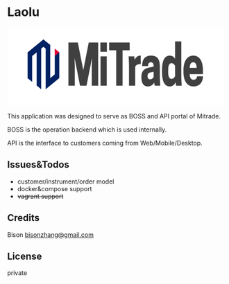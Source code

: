 Laolu
================

[![MiTrade](public/mitrade.png)](https://www.mitrade.com)

This application was designed to serve as BOSS and API portal of Mitrade.

BOSS is the operation backend which is used internally. 

API is the interface to customers coming from Web/Mobile/Desktop.

Issues&Todos
-------------
  * customer/instrument/order model
  * docker&compose support
  * ~~vagrant support~~

Credits
-------
Bison bisonzhang@gmail.com

License
-------
private